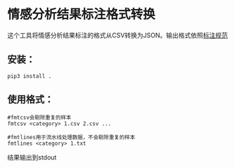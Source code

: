 # 情感分析结果标注格式转换

这个工具将情感分析结果标注的格式从CSV转换为JSON。输出格式依照[标注规范](http://aiwiki.yimian.com.cn/labelling/standard.html)

## 安装：

	pip3 install .
	
## 使用格式：

    #fmtcsv会剔除重复的样本
	fmtcsv <category> 1.csv 2.csv ...

	#fmtlines用于流水线处理数据，不会剔除重复的样本
	fmtlines <category> 1.txt

结果输出到stdout
